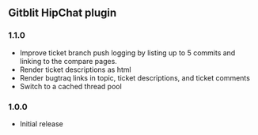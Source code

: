 ## Gitblit HipChat plugin

### 1.1.0

- Improve ticket branch push logging by listing up to 5 commits and linking to the compare pages.
- Render ticket descriptions as html
- Render bugtraq links in topic, ticket descriptions, and ticket comments
- Switch to a cached thread pool

### 1.0.0

- Initial release

